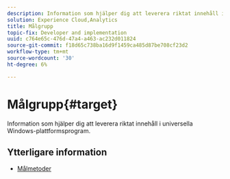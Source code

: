 ```yaml
---
description: Information som hjälper dig att leverera riktat innehåll i universella Windows-plattformsprogram.
solution: Experience Cloud,Analytics
title: Målgrupp
topic-fix: Developer and implementation
uuid: c764e65c-476d-47a4-a463-ac232d011824
source-git-commit: f18d65c738ba16d9f1459ca485d87be708cf23d2
workflow-type: tm+mt
source-wordcount: '30'
ht-degree: 6%

---
```



# Målgrupp{#target}

Information som hjälper dig att leverera riktat innehåll i universella Windows-plattformsprogram.

## Ytterligare information

+ [Målmetoder](/help/universal-windows/target/target-methods.md)